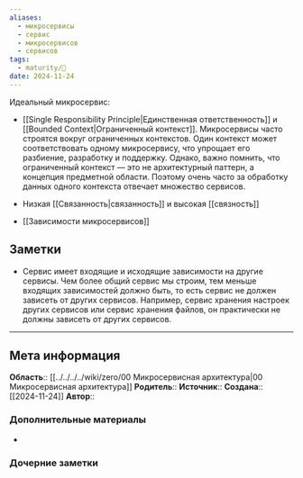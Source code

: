 ```yaml
---
aliases:
  - микросервисы
  - сервис
  - микросервисов
  - сервисов
tags:
  - maturity/🌱
date: 2024-11-24
---
```

Идеальный микросервис:
- [[Single Responsibility Principle|Единственная ответственность]] и [[Bounded Context|Ограниченный контекст]]. Микросервисы часто строятся вокруг ограниченных контекстов. Один контекст может соответствовать одному микросервису, что упрощает его разбиение, разработку и поддержку. Однако, важно помнить, что ограниченный контекст — это не архитектурный паттерн, а концепция предметной области. Поэтому очень часто за обработку данных одного контекста отвечает множество сервисов.
- Низкая [[Связанность|связанность]] и высокая [[связность]]

- [[Зависимости микросервисов]]
## Заметки
- Сервис имеет входящие и исходящие зависимости на другие сервисы. Чем более общий сервис мы строим, тем меньше входящих зависимостей должно быть, то есть сервис не должен зависеть от других сервисов. Например, сервис хранения настроек других сервисов или сервис хранения файлов, он практически не должны зависеть от других сервисов.


***
## Мета информация
**Область**:: [[../../../../wiki/zero/00 Микросервисная архитектура|00 Микросервисная архитектура]]
**Родитель**:: 
**Источник**:: 
**Создана**:: [[2024-11-24]]
**Автор**:: 
### Дополнительные материалы
- 

### Дочерние заметки
<!-- QueryToSerialize: LIST FROM [[]] WHERE contains(Родитель, this.file.link) or contains(parents, this.file.link) -->

